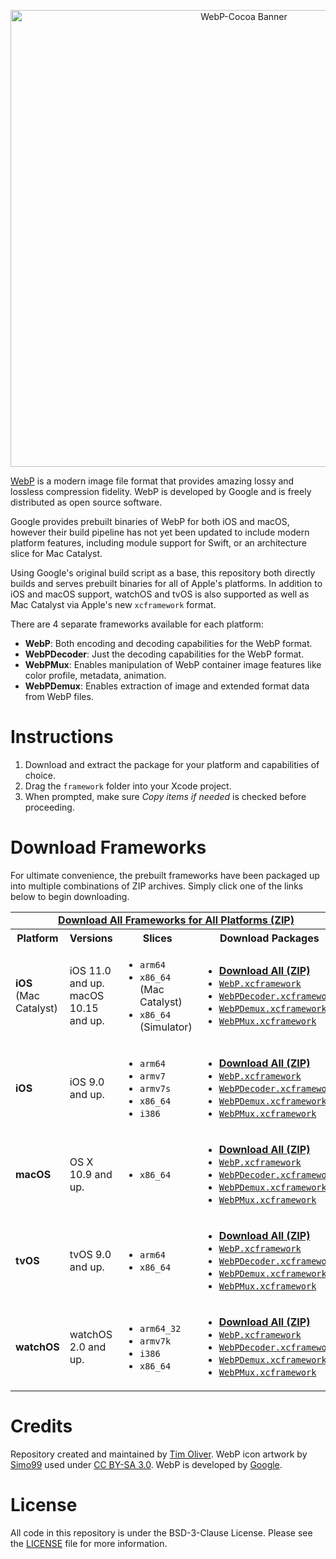 <p align="center">
    <img src="https://github.com/TimOliver/WebP-Cocoa/raw/main/banner.png" width="731" alt="WebP-Cocoa Banner" />
</p>

[WebP](https://developers.google.com/speed/webp) is a modern image file format that provides amazing lossy and lossless compression fidelity. WebP is developed by Google and is freely distributed as open source software.

Google provides prebuilt binaries of WebP for both iOS and macOS, however their build pipeline has not yet been updated to include modern platform features, including module support for Swift, or an architecture slice for Mac Catalyst.

Using Google's original build script as a base, this repository both directly builds and serves prebuilt binaries for all of Apple's platforms. In addition to iOS and macOS support, watchOS and tvOS is also supported as well as Mac Catalyst via Apple's new `xcframework` format.

There are 4 separate frameworks available for each platform:

* **WebP**: Both encoding and decoding capabilities for the WebP format.
* **WebPDecoder**: Just the decoding capabilities for the WebP format.
* **WebPMux**: Enables manipulation of WebP container image features like color profile, metadata, animation.
* **WebPDemux**: Enables extraction of image and extended format data from WebP files.

# Instructions

1. Download and extract the package for your platform and capabilities of choice.
2. Drag the `framework` folder into your Xcode project.
3. When prompted, make sure *Copy items if needed* is checked before proceeding.

# Download Frameworks

For ultimate convenience, the prebuilt frameworks have been packaged up into multiple combinations of ZIP archives. 
Simply click one of the links below to begin downloading.

<table>
    <tr>
        <td colspan="4" align="center">
            <strong><a href="https://github.com/TimOliver/WebP-Cocoa/releases/download/v1.1.0/libwebp-v1.1.0-framework.zip">Download All Frameworks for All Platforms (ZIP)</a></strong>
        </td>
    </tr>
    <tr>
        <th>Platform</th>
        <th>Versions</th>
        <th>Slices</th>
        <th>Download Packages</th>
    </tr>
    <tr>
        <td><b>iOS</b><br />(Mac Catalyst)</td>
        <td>iOS 11.0 and up.<br/>macOS 10.15 and up.</td>
        <td>
            <ul>
                <li><code>arm64</code></li>
                <li><code>x86_64</code> (Mac Catalyst)</li>
                <li><code>x86_64</code> (Simulator)</li>
            </ul>
        </td>
        <td>
            <ul>
                <li>
                    <a href="https://github.com/TimOliver/WebP-Cocoa/releases/download/v1.1.0/libwebp-v1.1.0-framework-ios-catalyst.zip">
                        <strong>Download All (ZIP)</strong>
                    </a>
                </li>
                <li>
                    <a href="https://github.com/TimOliver/WebP-Cocoa/releases/download/v1.1.0/libwebp-v1.1.0-framework-ios-catalyst-webp.zip">
                        <code>WebP.xcframework</code>
                    </a>
                </li>
                <li>
                    <a href="https://github.com/TimOliver/WebP-Cocoa/releases/download/v1.1.0/libwebp-v1.1.0-framework-ios-catalyst-webpdecoder.zip">
                        <code>WebPDecoder.xcframework</code>
                    </a>
                </li>
                <li>
                    <a href="https://github.com/TimOliver/WebP-Cocoa/releases/download/v1.1.0/libwebp-v1.1.0-framework-ios-catalyst-webpdemux.zip">
                        <code>WebPDemux.xcframework</code>
                    </a>
                </li>
                <li>
                    <a href="https://github.com/TimOliver/WebP-Cocoa/releases/download/v1.1.0/libwebp-v1.1.0-framework-ios-catalyst-webpmux.zip">
                        <code>WebPMux.xcframework</code>
                    </a>
                </li>
            </ul>
        </td>
    </tr>
    <tr>
        <td><strong>iOS</strong></td>
        <td>iOS 9.0 and up.</td>
        <td>
            <ul>
                <li><code>arm64</code></li>
                <li><code>armv7</code></li>
                <li><code>armv7s</code></li>
                <li><code>x86_64</code></li>
                <li><code>i386</code></li>
            </ul>
        </td>
        <td>
            <ul>
                <li>
                    <a href="https://github.com/TimOliver/WebP-Cocoa/releases/download/v1.1.0/libwebp-v1.1.0-framework-ios.zip">
                        <strong>Download All (ZIP)</strong>
                    </a>
                </li>
                <li>
                    <a href="https://github.com/TimOliver/WebP-Cocoa/releases/download/v1.1.0/libwebp-v1.1.0-framework-ios-webp.zip">
                        <code>WebP.xcframework</code>
                    </a>
                </li>
                <li>
                    <a href="https://github.com/TimOliver/WebP-Cocoa/releases/download/v1.1.0/libwebp-v1.1.0-framework-ios-webpdecoder.zip">
                        <code>WebPDecoder.xcframework</code>
                    </a>
                </li>
                <li>
                    <a href="https://github.com/TimOliver/WebP-Cocoa/releases/download/v1.1.0/libwebp-v1.1.0-framework-ios-webpdemux.zip">
                        <code>WebPDemux.xcframework</code>
                    </a>
                </li>
                <li>
                    <a href="https://github.com/TimOliver/WebP-Cocoa/releases/download/v1.1.0/libwebp-v1.1.0-framework-ios-webpmux.zip">
                        <code>WebPMux.xcframework</code>
                    </a>
                </li>
            </ul>
        </td>
    </tr>
    <tr>
        <td><strong>macOS</strong></td>
        <td>OS X 10.9 and up.</td>
        <td>
            <ul>
                <li><code>x86_64</code></li>
            </ul>
        </td>
        <td>
            <ul>
            <li>
                <a href="https://github.com/TimOliver/WebP-Cocoa/releases/download/v1.1.0/libwebp-v1.1.0-framework-macos.zip">
                    <strong>Download All (ZIP)</strong>
                </a>
            </li>
            <li>
                <a href="https://github.com/TimOliver/WebP-Cocoa/releases/download/v1.1.0/libwebp-v1.1.0-framework-macos-webp.zip">
                    <code>WebP.xcframework</code>
                </a>
            </li>
            <li>
                <a href="https://github.com/TimOliver/WebP-Cocoa/releases/download/v1.1.0/libwebp-v1.1.0-framework-macos-webpdecoder.zip">
                    <code>WebPDecoder.xcframework</code>
                </a>
            </li>
            <li>
                <a href="https://github.com/TimOliver/WebP-Cocoa/releases/download/v1.1.0/libwebp-v1.1.0-framework-macos-webpdemux.zip">
                    <code>WebPDemux.xcframework</code>
                </a>
            </li>
            <li>
                <a href="https://github.com/TimOliver/WebP-Cocoa/releases/download/v1.1.0/libwebp-v1.1.0-framework-macos-webpmux.zip">
                    <code>WebPMux.xcframework</code>
                </a>
            </li>
            </ul>
        </td>
    </tr>
    <tr>
        <td><strong>tvOS</strong></td>
        <td>tvOS 9.0 and up.</td>
        <td>
            <ul>
                <li><code>arm64</code></li>
                <li><code>x86_64</code></li>
            </ul>
        </td>
        <td>
            <ul>
            <li>
                <a href="https://github.com/TimOliver/WebP-Cocoa/releases/download/v1.1.0/libwebp-v1.1.0-framework-tvos.zip">
                    <strong>Download All (ZIP)</strong>
                </a>
            </li>
            <li>
                <a href="https://github.com/TimOliver/WebP-Cocoa/releases/download/v1.1.0/libwebp-v1.1.0-framework-tvos-webp.zip">
                    <code>WebP.xcframework</code>
                </a>
            </li>
            <li>
                <a href="https://github.com/TimOliver/WebP-Cocoa/releases/download/v1.1.0/libwebp-v1.1.0-framework-tvos-webpdecoder.zip">
                    <code>WebPDecoder.xcframework</code>
                </a>
            </li>
            <li>
                <a href="https://github.com/TimOliver/WebP-Cocoa/releases/download/v1.1.0/libwebp-v1.1.0-framework-tvos-webpdemux.zip">
                    <code>WebPDemux.xcframework</code>
                </a>
            </li>
            <li>
                <a href="https://github.com/TimOliver/WebP-Cocoa/releases/download/v1.1.0/libwebp-v1.1.0-framework-tvos-webpmux.zip">
                    <code>WebPMux.xcframework</code>
                </a>
            </li>
            </ul>
        </td>
    </tr>
    <tr>
        <td><strong>watchOS</strong></td>
        <td>watchOS 2.0 and up.</td>
        <td>
            <ul>
                <li><code>arm64_32</code></li>
                <li><code>armv7k</code></li>
                <li><code>i386</code></li>
                <li><code>x86_64</code></li>
            </ul>
        </td>
        <td>
            <ul>
                <li>
                    <a href="https://github.com/TimOliver/WebP-Cocoa/releases/download/v1.1.0/libwebp-v1.1.0-framework-watchos.zip">
                        <strong>Download All (ZIP)</strong>
                    </a>
                </li>
                <li>
                    <a href="https://github.com/TimOliver/WebP-Cocoa/releases/download/v1.1.0/libwebp-v1.1.0-framework-watchos-webp.zip">
                        <code>WebP.xcframework</code>
                    </a>
                </li>
                <li>
                    <a href="https://github.com/TimOliver/WebP-Cocoa/releases/download/v1.1.0/libwebp-v1.1.0-framework-watchos-webpdecoder.zip">
                        <code>WebPDecoder.xcframework</code>
                    </a>
                </li>
                <li>
                    <a href="https://github.com/TimOliver/WebP-Cocoa/releases/download/v1.1.0/libwebp-v1.1.0-framework-watchos-webpdemux.zip">
                        <code>WebPDemux.xcframework</code>
                    </a>
                </li>
                <li>
                    <a href="https://github.com/TimOliver/WebP-Cocoa/releases/download/v1.1.0/libwebp-v1.1.0-framework-watchos-webpmux.zip">
                        <code>WebPMux.xcframework</code>
                    </a>
                </li>
            </ul>
        </td>
    </tr>
</table>

# Credits

Repository created and maintained by [Tim Oliver](http://twitter.com/TimOliverAU). WebP icon artwork by [Simo99](https://commons.wikimedia.org/wiki/User:Simo99) used under [CC BY-SA 3.0](https://creativecommons.org/licenses/by-sa/3.0/). WebP is developed by [Google](http://about.google).

# License

All code in this repository is under the BSD-3-Clause License. Please see the [LICENSE](LICENSE) file for more information.
